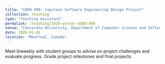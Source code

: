 ```yaml
---
title: "SOEN 490: Capstone Software Engineering Design Project"
collection: teaching
type: "Teaching Assistant"
permalink: /teaching/2020-winter-SOEN-490
venue: "Concordia University, Department of Computer Science and Software Engineering"
date: 2020-01-01
location: "Montreal, Canada"
---
```



Meet biweekly with student groups to advise on project challenges and evaluate progress. Grade project milestones and final projects.
